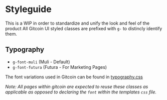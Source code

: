 # Styleguide

This is a WIP in order to standardize and unify the look and feel of the product
All Gitcoin UI styled classes are prefixed with `g-` to distincly identify them.

## Typography

- `g-font-muli` (Muli - Default)
- `g-font-futura` (Futura - For Marketing Pages)

The font variations used in Gitcoin can be found in [typography.css](/app/assets/v2/css/typography.css)

_Note: All pages within gitcoin are expected to reuse these classes as applicable as opposed to declaring the `font` within the templates `css` file._
